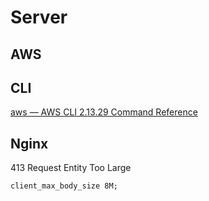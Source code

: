 # Server

## AWS

## CLI

[aws — AWS CLI 2.13.29 Command Reference](https://awscli.amazonaws.com/v2/documentation/api/latest/reference/index.html)

## Nginx



413 Request Entity Too Large

```
client_max_body_size 8M;
```
